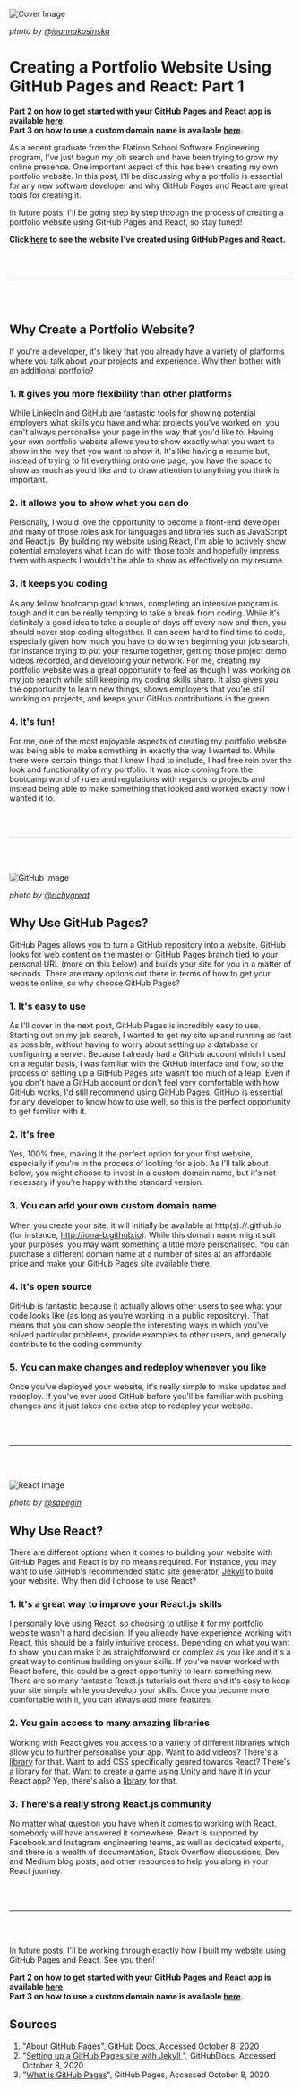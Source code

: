 ![Cover Image](./cover-image.jpg)

*photo by [@joannakosinska](https://unsplash.com/@joannakosinska)*

# Creating a Portfolio Website Using GitHub Pages and React: Part 1

**Part 2 on how to get started with your GitHub Pages and React app is available [here](https://dev.to/ionabrabender/creating-a-portfolio-website-using-github-pages-and-react-part-2-16e1).**
<br>
**Part 3 on how to use a custom domain name is available [here](https://dev.to/ionabrabender/creating-a-portfolio-website-using-github-pages-and-react-part-3-54gl).**

As a recent graduate from the Flatiron School Software Engineering program, I've just begun my job search and have been trying to grow my online presence. One important aspect of this has been creating my own portfolio website. In this post, I'll be discussing why a portfolio is essential for any new software developer and why GitHub Pages and React are great tools for creating it.

In future posts, I'll be going step by step through the process of creating a portfolio website using GitHub Pages and React, so stay tuned!

**Click [here](ionabrabender.com) to see the website I've created using GitHub Pages and React.**

<br></br>
***
<br></br>

## Why Create a Portfolio Website?

If you're a developer, it's likely that you already have a variety of platforms where you talk about your projects and experience. Why then bother with an additional portfolio?

### 1. It gives you more flexibility than other platforms
While LinkedIn and GitHub are fantastic tools for showing potential employers what skills you have and what projects you've worked on, you can't always personalise your page in the way that you'd like to. Having your own portfolio website allows you to show exactly what you want to show in the way that you want to show it. It's like having a resume but, instead of trying to fit everything onto one page, you have the space to show as much as you'd like and to draw attention to anything you think is important. 


### 2. It allows you to show what you can do
Personally, I would love the opportunity to become a front-end developer and many of those roles ask for languages and libraries such as JavaScript and React.js. By building my website using React, I'm able to actively show potential employers what I can do with those tools and hopefully impress them with aspects I wouldn't be able to show as effectively on my resume. 


### 3. It keeps you coding
As any fellow bootcamp grad knows, completing an intensive program is tough and it can be really tempting to take a break from coding. While it's definitely a good idea to take a couple of days off every now and then, you should never stop coding altogether. It can seem hard to find time to code, especially given how much you have to do when beginning your job search, for instance trying to put your resume together, getting those project demo videos recorded, and developing your network. For me, creating my portfolio website was a great opportunity to feel as though I was working on my job search while still keeping my coding skills sharp. It also gives you the opportunity to learn new things, shows employers that you're still working on projects, and keeps your GitHub contributions in the green. 


### 4. It's fun!
For me, one of the most enjoyable aspects of creating my portfolio website was being able to make something in exactly the way I wanted to. While there were certain things that I knew I had to include, I had free rein over the look and functionality of my portfolio. It was nice coming from the bootcamp world of rules and regulations with regards to projects and instead being able to make something that looked and worked exactly how I wanted it to.

<br></br>
***
<br></br>

![GitHub Image](./github-image.jpg)

*photo by [@richygreat](https://unsplash.com/@richygreat)*

## Why Use GitHub Pages?

GitHub Pages allows you to turn a GitHub repository into a website. GitHub looks for web content on the master or GitHub Pages branch tied to your personal URL (more on this below) and builds your site for you in a matter of seconds. There are many options out there in terms of how to get your website online, so why choose GitHub Pages?

### 1. It's easy to use
As I'll cover in the next post, GitHub Pages is incredibly easy to use. Starting out on my job search, I wanted to get my site up and running as fast as possible, without having to worry about setting up a database or configuring a server. Because I already had a GitHub account which I used on a regular basis, I was familiar with the GitHub interface and flow, so the process of setting up a GitHub Pages site wasn't too much of a leap. Even if you don't have a GitHub account or don't feel very comfortable with how GitHub works, I'd still recommend using GitHub Pages. GitHub is essential for any developer to know how to use well, so this is the perfect opportunity to get familiar with it.

### 2. It's free
Yes, 100% free, making it the perfect option for your first website, especially if you're in the process of looking for a job. As I'll talk about below, you might choose to invest in a custom domain name, but it's not necessary if you're happy with the standard version.

### 3. You can add your own custom domain name
When you create your site, it will initially be available at http(s)://<your-username>.github.io (for instance, http://iona-b.github.io). While this domain name might suit your purposes, you may want something a little more personalised. You can purchase a different domain name at a number of sites at an affordable price and make your GitHub Pages site available there.

### 4. It's open source
GitHub is fantastic because it actually allows other users to see what your code looks like (as long as you're working in a public repository). That means that you can show people the interesting ways in which you've solved particular problems, provide examples to other users, and generally contribute to the coding community.

### 5. You can make changes and redeploy whenever you like
Once you've deployed your website, it's really simple to make updates and redeploy. If you've ever used GitHub before you'll be familiar with pushing changes and it just takes one extra step to redeploy your website.

<br></br>
***
<br></br>

![React Image](./react-image.jpg)

*photo by [@sapegin](https://unsplash.com/@sapegin)*

## Why Use React?

There are different options when it comes to building your website with GitHub Pages and React is by no means required. For instance, you may want to use GitHub's recommended static site generator, [Jekyll](https://docs.github.com/en/free-pro-team@latest/github/working-with-github-pages/setting-up-a-github-pages-site-with-jekyll) to build your website. Why then did I choose to use React? 

### 1. It's a great way to improve your React.js skills
I personally love using React, so choosing to utilise it for my portfolio website wasn't a hard decision. If you already have experience working with React, this should be a fairly intuitive process. Depending on what you want to show, you can make it as straightforward or complex as you like and it's a great way to continue building on your skills. If you've never worked with React before, this could be a great opportunity to learn something new. There are so many fantastic React.js tutorials out there and it's easy to keep your site simple while you develop your skills. Once you become more comfortable with it, you can always add more features.

### 2. You gain access to many amazing libraries
Working with React gives you access to a variety of different libraries which allow you to further personalise your app. Want to add videos? There's a [library](https://www.npmjs.com/package/react-player) for that. Want to add CSS specifically geared towards React? There's a [library](https://www.npmjs.com/package/react-bootstrap) for that. Want to create a game using Unity and have it in your React app? Yep, there's also a [library](https://www.npmjs.com/package/react-unity-webgl) for that.

### 3. There's a really strong React.js community
No matter what question you have when it comes to working with React, somebody will have answered it somewhere. React is supported by Facebook and Instagram engineering teams, as well as dedicated experts, and there is a wealth of documentation, Stack Overflow discussions, Dev and Medium blog posts, and other resources to help you along in your React journey.

<br></br>
***
<br></br>

In future posts, I'll be working through exactly how I built my website using GitHub Pages and React. See you then!

**Part 2 on how to get started with your GitHub Pages and React app is available [here](https://dev.to/ionabrabender/creating-a-portfolio-website-using-github-pages-and-react-part-2-16e1).**
<br>
**Part 3 on how to use a custom domain name is available [here](https://dev.to/ionabrabender/creating-a-portfolio-website-using-github-pages-and-react-part-3-54gl).**

## Sources
1. "[About GitHub Pages](https://docs.github.com/en/free-pro-team@latest/github/working-with-github-pages/about-github-pages)", GitHub Docs, Accessed October 8, 2020
2. "[Setting up a GitHub Pages site with Jekyll
](https://docs.github.com/en/free-pro-team@latest/github/working-with-github-pages/setting-up-a-github-pages-site-with-jekyll)", GitHubDocs, Accessed October 8, 2020
3. "[What is GitHub Pages](https://pages.github.com/)", GitHub Pages, Accessed October 8, 2020